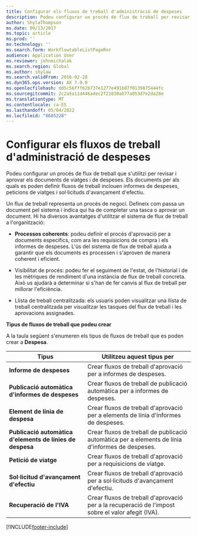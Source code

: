 ```yaml
---
title: Configurar els fluxos de treball d'administració de despeses
description: Podeu configurar un procés de flux de treball per revisar i aprovar els documents de viatges i de despeses.
author: ShylaThompson
ms.date: 09/13/2017
ms.topic: article
ms.prod: ''
ms.technology: ''
ms.search.form: WorkflowtableListPageRnr
audience: Application User
ms.reviewer: johnmichalak
ms.search.region: Global
ms.author: shylaw
ms.search.validFrom: 2016-02-28
ms.dyn365.ops.version: AX 7.0.0
ms.openlocfilehash: dd5c56fff62b737e1277e491b07f0139075444fc
ms.sourcegitcommit: 2c2a5a11d446adec2f21030ab77a053d7e2da28e
ms.translationtype: MT
ms.contentlocale: ca-ES
ms.lasthandoff: 05/04/2022
ms.locfileid: "8685228"
---
```

# <a name="set-up-expense-management-workflows"></a>Configurar els fluxos de treball d'administració de despeses

Podeu configurar un procés de flux de treball que s'utilitzi per revisar i aprovar els documents de viatges i de despeses. Els documents per als quals es poden definir fluxos de treball inclouen informes de despeses, peticions de viatges i sol·licituds d'avançament d'efectiu.

Un flux de treball representa un procés de negoci. Defineix com passa un document pel sistema i indica qui ha de completar una tasca o aprovar un document. Hi ha diversos avantatges d'utilitzar el sistema de flux de treball a l'organització:

-   **Processos coherents**: podeu definir el procés d'aprovació per a documents específics, com ara les requisicions de compra i els informes de despeses. L'ús del sistema de flux de treball ajuda a garantir que els documents es processen i s'aproven de manera coherent i eficient.

-   Visibilitat de procés: podeu fer el seguiment de l'estat, de l'historial i de les mètriques de rendiment d'una instància de flux de treball concreta. Això us ajudarà a determinar si s'han de fer canvis al flux de treball per millorar l'eficiència.

-   Llista de treball centralitzada: els usuaris poden visualitzar una llista de treball centralitzada per visualitzar les tasques del flux de treball i les aprovacions assignades. 

**Tipus de fluxos de treball que podeu crear**

A la taula següent s'enumeren els tipus de fluxos de treball que es poden crear a **Despesa**.


|              <strong>Tipus</strong>              |                   <strong>Utilitzeu aquest tipus per</strong>                   |
|-------------------------------------------------|-----------------------------------------------------------------------|
|         <strong>Informe de despeses</strong>         |            Crear fluxos de treball d'aprovació per a informes de despeses.             |
|  <strong>Publicació automàtica d'informes de despeses</strong>   |        Crear fluxos de treball de publicació automàtica per a informes de despeses.        |
|       <strong>Element de línia de despesa</strong>        |     Crear fluxos de treball d'aprovació per a elements de línia d'informes de despeses.      |
| <strong>Publicació automàtica d'elements de línies de despesa</strong> | Crear fluxos de treball de publicació automàtica per a elements de línia d'informes de despeses. |
|       <strong>Petició de viatge</strong>       |          Crear fluxos de treball d'aprovació per a requisicions de viatge.           |
|      <strong>Sol·licitud d'avançament d'efectiu</strong>      |         Crear fluxos de treball d'aprovació per a sol·licituds d'avançament d'efectiu.          |
|        <strong>Recuperació de l'IVA</strong>        | Crear fluxos de treball d'aprovació per a la recuperació de l'impost sobre el valor afegit (IVA).  |



[!INCLUDE[footer-include](../includes/footer-banner.md)]